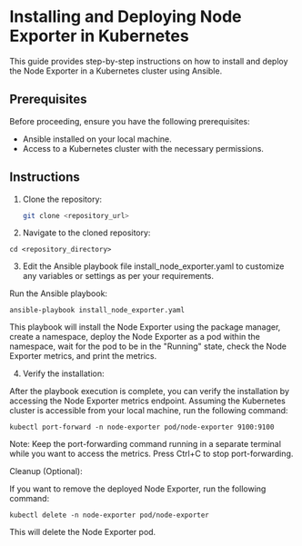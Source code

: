 # Installing and Deploying Node Exporter in Kubernetes

This guide provides step-by-step instructions on how to install and deploy the Node Exporter in a Kubernetes cluster using Ansible.

## Prerequisites

Before proceeding, ensure you have the following prerequisites:

- Ansible installed on your local machine.
- Access to a Kubernetes cluster with the necessary permissions.

## Instructions

1. Clone the repository:

   ```bash
   git clone <repository_url>
    ```

2. Navigate to the cloned repository:

```
cd <repository_directory>
```


3. Edit the Ansible playbook file install_node_exporter.yaml to customize any variables or settings as per your requirements.

Run the Ansible playbook:

```
ansible-playbook install_node_exporter.yaml
```

This playbook will install the Node Exporter using the package manager, create a namespace, deploy the Node Exporter as a pod within the namespace, wait for the pod to be in the "Running" state, check the Node Exporter metrics, and print the metrics.

4. Verify the installation:

After the playbook execution is complete, you can verify the installation by accessing the Node Exporter metrics endpoint. Assuming the Kubernetes cluster is accessible from your local machine, run the following command:

```
kubectl port-forward -n node-exporter pod/node-exporter 9100:9100
```


Note: Keep the port-forwarding command running in a separate terminal while you want to access the metrics. Press Ctrl+C to stop port-forwarding.

Cleanup (Optional):

If you want to remove the deployed Node Exporter, run the following command:
```
kubectl delete -n node-exporter pod/node-exporter
```
This will delete the Node Exporter pod.

